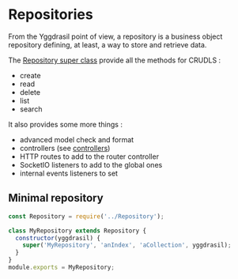 # Repositories

From the Yggdrasil point of view, a repository is a business object repository defining, at least, a way to store and retrieve data.

The [Repository super class](Repository/index.js) provide all the methods for CRUDLS :
- create
- read
- delete
- list
- search

It also provides some more things : 
- advanced model check and format
- controllers (see [controllers](../../controllers))
- HTTP routes to add to the router controller
- SocketIO listeners to add to the global ones
- internal events listeners to set

## Minimal repository
```javascript
const Repository = require('../Repository');

class MyRepository extends Repository {
  constructor(yggdrasil) {
    super('MyRepository', 'anIndex', 'aCollection', yggdrasil);
  }
}
module.exports = MyRepository;
```